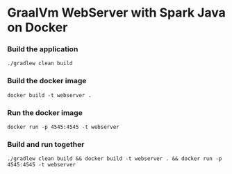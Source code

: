 # GraalVm WebServer with Spark Java on Docker 

### Build the application
```
./gradlew clean build
```

### Build the docker image
```
docker build -t webserver .
```

### Run the docker image
```
docker run -p 4545:4545 -t webserver
```

### Build and run together
```
./gradlew clean build && docker build -t webserver . && docker run -p 4545:4545 -t webserver
```